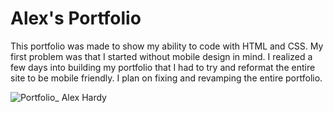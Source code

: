 # Alex's Portfolio

This portfolio was made to show my ability to code with HTML and CSS. My first problem was that I started without mobile design in mind. I realized a few days into building my portfolio that I had to try and reformat the entire site to be mobile friendly. I plan on fixing and revamping the entire portfolio. 


![Portfolio_ Alex Hardy](https://user-images.githubusercontent.com/98491350/162652310-0ea24ab7-68da-45bd-93eb-4a6c016d2e38.png)

